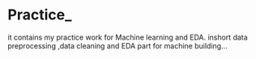 # Practice_
it contains my practice work for Machine learning and EDA.
inshort data preprocessing ,data cleaning and EDA part for machine building...
